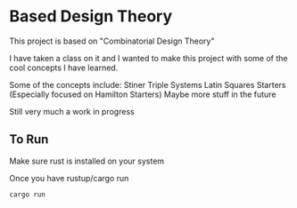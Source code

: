 # Based Design Theory


This project is based on "Combinatorial Design Theory" 

I have taken a class on it and I wanted to make this project with some of the cool concepts I have learned.

Some of the concepts include:
Stiner Triple Systems
Latin Squares
Starters (Especially focused on Hamilton Starters)
Maybe more stuff in the future


Still very much a work in progress


## To Run
Make sure rust is installed on your system

Once you have rustup/cargo run 

```cargo run```

